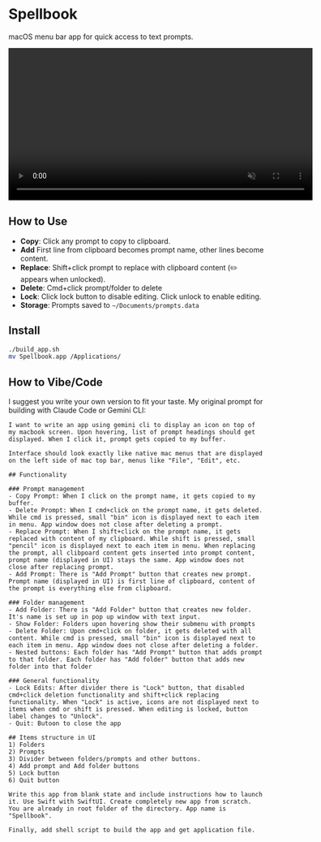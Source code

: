 # Spellbook

macOS menu bar app for quick access to text prompts.

<video width="600" autoplay muted loop>
  <source src="https://github.com/user-attachments/assets/9a8ac178-bf33-4d31-92f5-c8b72aa515a8" type="video/mp4">
  Your browser does not support the video tag.
</video>

## How to Use

- **Copy**: Click any prompt to copy to clipboard.
- **Add** First line from clipboard becomes prompt name, other lines become content.
- **Replace**: Shift+click prompt to replace with clipboard content (✏️ appears when unlocked).
- **Delete**: Cmd+click prompt/folder to delete
- **Lock**: Click lock button to disable editing. Click unlock to enable editing.
- **Storage**: Prompts saved to `~/Documents/prompts.data`

## Install

```bash
./build_app.sh
mv Spellbook.app /Applications/
```

## How to Vibe/Code

I suggest you write your own version to fit your taste.
My original prompt for building with Claude Code or Gemini CLI:

```
I want to write an app using gemini cli to display an icon on top of my macbook screen. Upon hovering, list of prompt headings should get displayed. When I click it, prompt gets copied to my buffer.

Interface should look exactly like native mac menus that are displayed on the left side of mac top bar, menus like "File", "Edit", etc.

## Functionality

### Prompt management
- Copy Prompt: When I click on the prompt name, it gets copied to my buffer.
- Delete Prompt: When I cmd+click on the prompt name, it gets deleted. While cmd is pressed, small "bin" icon is displayed next to each item in menu. App window does not close after deleting a prompt.
- Replace Prompt: When I shift+click on the prompt name, it gets replaced with content of my clipboard. While shift is pressed, small "pencil" icon is displayed next to each item in menu. When replacing the prompt, all clibpoard content gets inserted into prompt content, prompt name (displayed in UI) stays the same. App window does not close after replacing prompt.
- Add Prompt: There is "Add Prompt" button that creates new prompt. Prompt name (displayed in UI) is first line of clipboard, content of the prompt is everything else from clipboard.

### Folder management
- Add Folder: There is "Add Folder" button that creates new folder. It's name is set up in pop up window with text input.
- Show Folder: Folders upon hovering show their submenu with prompts
- Delete Folder: Upon cmd+click on folder, it gets deleted with all content. While cmd is pressed, small "bin" icon is displayed next to each item in menu. App window does not close after deleting a folder.
- Nested buttons: Each folder has "Add Prompt" button that adds prompt to that folder. Each folder has "Add folder" button that adds new folder into that folder

### General functionality
- Lock Edits: After divider there is "Lock" button, that disabled cmd+click deletion functionality and shift+click replacing functionality. When "Lock" is active, icons are not displayed next to items when cmd or shift is pressed. When editing is locked, button label changes to "Unlock".
- Quit: Butoon to close the app

## Items structure in UI
1) Folders
2) Prompts
3) Divider between folders/prompts and other buttons.
4) Add prompt and Add folder buttons
5) Lock button
6) Quit button

Write this app from blank state and include instructions how to launch it. Use Swift with SwiftUI. Create completely new app from scratch. You are already in root folder of the directory. App name is "Spellbook".

Finally, add shell script to build the app and get application file.
```
